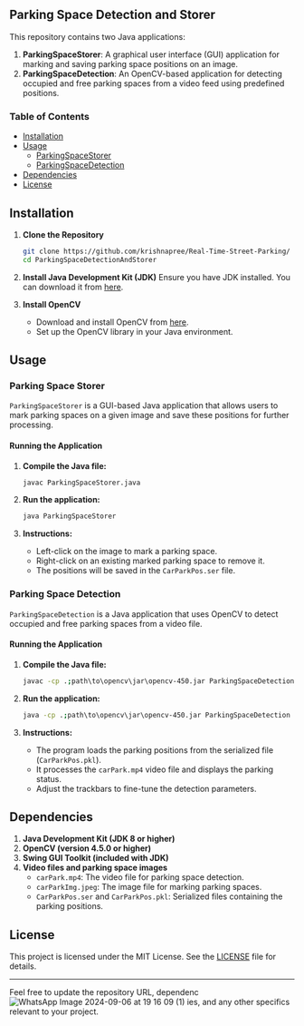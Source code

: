 ## Parking Space Detection and Storer

This repository contains two Java applications:

1. **ParkingSpaceStorer**: A graphical user interface (GUI) application for marking and saving parking space positions on an image.
2. **ParkingSpaceDetection**: An OpenCV-based application for detecting occupied and free parking spaces from a video feed using predefined positions.

### Table of Contents
- [Installation](#installation)
- [Usage](#usage)
  - [ParkingSpaceStorer](#parking-space-storer)
  - [ParkingSpaceDetection](#parking-space-detection)
- [Dependencies](#dependencies)
- [License](#license)

## Installation

1. **Clone the Repository**
   ```bash
   git clone https://github.com/krishnapree/Real-Time-Street-Parking/
   cd ParkingSpaceDetectionAndStorer
   ```

2. **Install Java Development Kit (JDK)**
   Ensure you have JDK installed. You can download it from [here](https://www.oracle.com/java/technologies/javase-jdk11-downloads.html).

3. **Install OpenCV**
   - Download and install OpenCV from [here](https://opencv.org/releases/).
   - Set up the OpenCV library in your Java environment.

## Usage

### Parking Space Storer

`ParkingSpaceStorer` is a GUI-based Java application that allows users to mark parking spaces on a given image and save these positions for further processing.

#### Running the Application

1. **Compile the Java file:**
   ```bash
   javac ParkingSpaceStorer.java
   ```

2. **Run the application:**
   ```bash
   java ParkingSpaceStorer
   ```

3. **Instructions:**
   - Left-click on the image to mark a parking space.
   - Right-click on an existing marked parking space to remove it.
   - The positions will be saved in the `CarParkPos.ser` file.

### Parking Space Detection

`ParkingSpaceDetection` is a Java application that uses OpenCV to detect occupied and free parking spaces from a video file.

#### Running the Application

1. **Compile the Java file:**
   ```bash
   javac -cp .;path\to\opencv\jar\opencv-450.jar ParkingSpaceDetection.java
   ```

2. **Run the application:**
   ```bash
   java -cp .;path\to\opencv\jar\opencv-450.jar ParkingSpaceDetection
   ```

3. **Instructions:**
   - The program loads the parking positions from the serialized file (`CarParkPos.pkl`).
   - It processes the `carPark.mp4` video file and displays the parking status.
   - Adjust the trackbars to fine-tune the detection parameters.

## Dependencies

1. **Java Development Kit (JDK 8 or higher)**
2. **OpenCV (version 4.5.0 or higher)**
3. **Swing GUI Toolkit (included with JDK)**
4. **Video files and parking space images**
   - `carPark.mp4`: The video file for parking space detection.
   - `carParkImg.jpeg`: The image file for marking parking spaces.
   - `CarParkPos.ser` and `CarParkPos.pkl`: Serialized files containing the parking positions.

## License

This project is licensed under the MIT License. See the [LICENSE](LICENSE) file for details.

---

Feel free to update the repository URL, dependenc![WhatsApp Image 2024-09-06 at 19 16 09 (1)](https://github.com/user-attachments/assets/851a37f0-893c-4b6b-a8da-503386775e93)
ies, and any other specifics relevant to your project.
